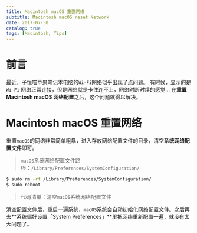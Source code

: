 ```yaml
---
title: Macintosh macOS 重置网络
subtitle: Macintosh macOS reset Network
date: 2017-07-30
catalog: true
tags: [Macintosh, Tips]
---
```


# 前言

最近，子恒喵苹果笔记本电脑的`Wi-Fi`网络似乎出现了点问题。
有时候，显示的是`Wi-Fi` 网络正常连接，但是网络就是卡住连不上，网络时断时续的感觉...
在**重置 Macintosh macOS 网络配置**之后，这个问题就得以解决。

# Macintosh macOS 重置网络

重置`macOS`的网络非常简单粗暴，进入存放网络配置文件的目录，清空**系统网络配置文件**即可。

> `macOS`系统网络配置文件路径：`/Library/Preferences/SystemConfiguration/`

```bash
$ sudo rm -rf /Library/Preferences/SystemConfiguration/
$ sudo reboot
```
> 代码清单：清空`macOS`系统网络配置文件

清空配置文件后，重启一遍系统，`macOS`系统会自动初始化网络配置文件。之后再去**系统偏好设置「System Preferences」**里把网络重新配置一遍，就没有太大问题了。

